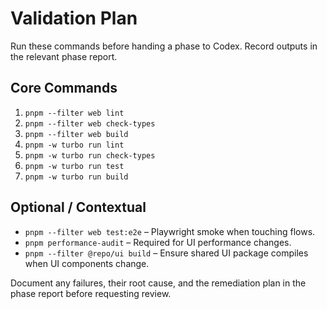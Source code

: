# Validation Plan

Run these commands before handing a phase to Codex. Record outputs in the relevant phase report.

## Core Commands
1. `pnpm --filter web lint`
2. `pnpm --filter web check-types`
3. `pnpm --filter web build`
4. `pnpm -w turbo run lint`
5. `pnpm -w turbo run check-types`
6. `pnpm -w turbo run test`
7. `pnpm -w turbo run build`

## Optional / Contextual
- `pnpm --filter web test:e2e` – Playwright smoke when touching flows.
- `pnpm performance-audit` – Required for UI performance changes.
- `pnpm --filter @repo/ui build` – Ensure shared UI package compiles when UI components change.

Document any failures, their root cause, and the remediation plan in the phase report before requesting review.
